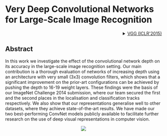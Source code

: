 # Very Deep Convolutional Networks for Large-Scale Image Recognition

<!-- [BACKBONE] -->

<details>
<summary align="right"><a href="https://arxiv.org/abs/1409.1556">VGG (ICLR'2015)</a></summary>

```bibtex
@article{simonyan2014very,
  title={Very deep convolutional networks for large-scale image recognition},
  author={Simonyan, Karen and Zisserman, Andrew},
  journal={arXiv preprint arXiv:1409.1556},
  year={2014}
}
```

</details>

## Abstract

<!-- [ABSTRACT] -->

In this work we investigate the effect of the convolutional network depth on its accuracy in the large-scale image recognition setting. Our main contribution is a thorough evaluation of networks of increasing depth using an architecture with very small (3x3) convolution filters, which shows that a significant improvement on the prior-art configurations can be achieved by pushing the depth to 16-19 weight layers. These findings were the basis of our ImageNet Challenge 2014 submission, where our team secured the first and the second places in the localisation and classification tracks respectively. We also show that our representations generalise well to other datasets, where they achieve state-of-the-art results. We have made our two best-performing ConvNet models publicly available to facilitate further research on the use of deep visual representations in computer vision.

<!-- [IMAGE] -->

<div align=center>
<img src="https://user-images.githubusercontent.com/15977946/146540877-b0fc7823-efe2-4b5c-8168-3b3a9d7e93ac.png">
</div>
